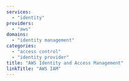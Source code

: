 ```yaml
---
services:
  - "identity"
providers:
  - "aws"
domains:
  - "identity management"
categories:
  - "access control"
  - "identity provider"
title: "AWS Identity and Access Management"
linkTitle: "AWS IAM"
---
```


